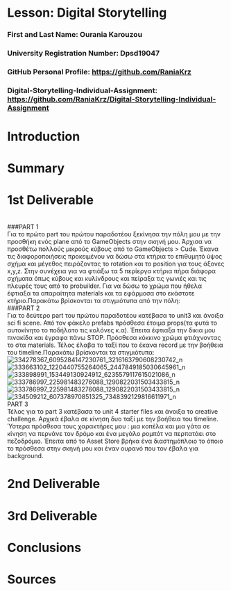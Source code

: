 # Lesson: Digital Storytelling

### First and Last Name: Ourania Karouzou 
### University Registration Number: Dpsd19047
### GitHub Personal Profile: https://github.com/RaniaKrz 
### Digital-Storytelling-Individual-Assignment: https://github.com/RaniaKrz/Digital-Storytelling-Individual-Assignment

# Introduction



# Summary


# 1st Deliverable
<br>###PART 1
<br>Για το πρώτο part του πρώτου παραδοτέου ξεκίνησα την πόλη μου με την προσθήκη ενός plane από το GameObjects στην σκηνή μου. Άρχισα να προσθέτω πολλούς μικρούς κύβους από το GameObjects > Cude. Έκανα τις διαφοροποιήσεις προκειμένου να δώσω στα κτήρια το επιθυμητό ύψος σχήμα και μέγεθος πειράζοντας το rotation και το position για τους άξονες x,y,z. Στην συνέχεια για να φτιάξω τα 5 περίεργα κτήρια πήρα διάφορα σχήματα όπως κύβους και κυλίνδρους  και πείραξα τις γωνιές και τις πλευρές τους από το probuilder. Για να δώσω το χρώμα που ήθελα έφτιαξα τα απαραίτητα materials και τα εφάρμοσα στο εκάστοτε κτήριο.Παρακάτω βρίσκονται τα στιγμιότυπα από την πόλη:
<br>###PART 2
<br>Για το δεύτερο part του πρώτου παραδοτέου κατέβασα το unit3 και άνοιξα sci fi scene. Από τον φάκελο prefabs πρόσθεσα έτοιμα props(τα φυτά το αυτοκίνητο το ποδήλατο τις κολόνες κ.α). Έπειτα έφτιαξα την δικια μου πινακίδα και έγραφα πάνω STOP. Πρόσθεσα κόκκινο χρώμα φτιάχνοντας το στα materials. Τέλος έλαβα το ταξί που το έκανα record με την βοήθεια του timeline.Παρακάτω βρίσκονται τα στιγμιότυπα:
<br>![334278367_6095284147230761_3216163790608230742_n](https://user-images.githubusercontent.com/101419070/226454390-bd512534-1bc7-4c93-8658-54b678015175.png)
![333663102_1220440755264065_2447849185030645961_n](https://user-images.githubusercontent.com/101419070/226454413-dccb41ca-8a66-4931-aa99-f0a8ebea3098.png)
![333898991_153449130924912_6235579117615021086_n](https://user-images.githubusercontent.com/101419070/226454434-ecfd0ad4-fc6e-4730-add0-7f502036ce1e.png)
![333786997_225981483276088_1290822031503433815_n](https://user-images.githubusercontent.com/101419070/226454446-e8a3d7e6-d424-421d-a613-66f7e8cb6e55.png)
![333786997_225981483276088_1290822031503433815_n](https://user-images.githubusercontent.com/101419070/226454452-0a8688f6-3c4e-4f92-aa12-73835f9b196a.png)
![334509212_607378970851325_7348392129816611971_n](https://user-images.githubusercontent.com/101419070/226454458-83772d31-6988-4c27-b061-9ecfdf69ea29.png)
<br>PART 3
<br>Τέλος για το part 3 κατέβασα το unit 4 starter files και άνοιξα το creative challenge. Αρχικά έβαλα σε κίνηση δυο ταξί με την βοήθεια του timeline. Ύστερα πρόσθεσα τους χαρακτήρες μου : μια κοπέλα και μια γάτα σε κίνηση να περνάνε τον δρόμο και ένα μεγάλο ρομπότ να περπατάει στο πεζοδρόμιο. Έπειτα από το Asset Store βρήκα ένα διαστημόπλοιο το όποιο το πρόσθεσα στην σκηνή μου και έναν ουρανό που τον έβαλα για background.
# 2nd Deliverable


# 3rd Deliverable 


# Conclusions


# Sources
